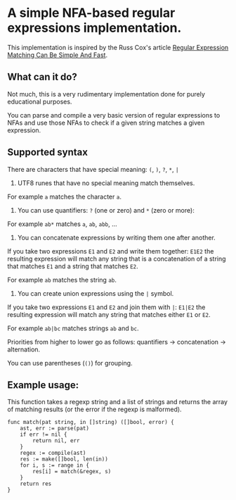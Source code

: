 # A simple NFA-based regular expressions implementation.

This implementation is inspired by the Russ Cox's article
[Regular Expression Matching Can Be Simple And Fast](https://swtch.com/~rsc/regexp/regexp1.html).

## What can it do?

Not much, this is a very rudimentary implementation done for purely
educational purposes.

You can parse and compile a very basic version of regular
expressions to NFAs and use those NFAs to check if a given string
matches a given expression.

## Supported syntax

There are characters that have special meaning: `(`, `)`, `?`, `*`, `|`

1. UTF8 runes that have no special meaning match themselves.

For example `a` matches the character `a`.

1. You can use quantifiers: `?` (one or zero) and `*` (zero or more):

For example `ab*` matches `a`, `ab`, `abb`, ...

1. You can concatenate expressions by writing them one after another.

If you take two expressions `E1` and `E2` and write them together: `E1E2`
the resulting expression will match any string that is a concatenation of a string
that matches `E1` and a string that matches `E2`.

For example `ab` matches the string `ab`.

1. You can create union expressions using the `|` symbol.

If you take two expressions `E1` and `E2` and join them with `|`: `E1|E2`
the resulting expression will match any string that matches either `E1` or `E2`.

For example `ab|bc` matches strings `ab` and `bc`.

Priorities from higher to lower go as follows: quantifiers -> concatenation -> alternation.

You can use parentheses (`()`) for grouping.

## Example usage:

This function takes a regexp string and a list of strings
and returns the array of matching results (or the error if the regexp is malformed).

```
func match(pat string, in []string) ([]bool, error) {
	ast, err := parse(pat)
	if err != nil {
		return nil, err
	}
	regex := compile(ast)
	res := make([]bool, len(in))
	for i, s := range in {
		res[i] = match(&regex, s)
	}
	return res
}
```
